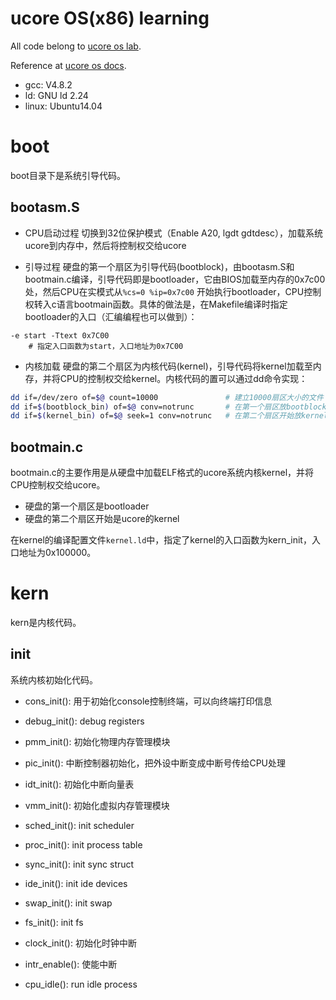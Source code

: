 
# ucore OS(x86) learning

All code belong to [ucore os lab](https://github.com/chyyuu/ucore_os_lab).

Reference at [ucore os docs](https://github.com/chyyuu/ucore_os_docs).

 - gcc: V4.8.2
 - ld: GNU ld 2.24
 - linux: Ubuntu14.04

# boot

boot目录下是系统引导代码。

## bootasm.S

 - CPU启动过程
切换到32位保护模式（Enable A20, lgdt gdtdesc），加载系统ucore到内存中，然后将控制权交给ucore

 - 引导过程
硬盘的第一个扇区为引导代码(bootblock)，由bootasm.S和bootmain.c编译，引导代码即是bootloader，它由BIOS加载至内存的0x7c00处，然后CPU在实模式从`%cs=0 %ip=0x7c00` 开始执行bootloader，CPU控制权转入c语言bootmain函数。具体的做法是，在Makefile编译时指定bootloader的入口（汇编编程也可以做到）：

```text
-e start -Ttext 0x7C00
    # 指定入口函数为start，入口地址为0x7C00
```

 - 内核加载
硬盘的第二个扇区为内核代码(kernel)，引导代码将kernel加载至内存，并将CPU的控制权交给kernel。内核代码的置可以通过dd命令实现：

```bash
dd if=/dev/zero of=$@ count=10000               # 建立10000扇区大小的文件
dd if=$(bootblock_bin) of=$@ conv=notrunc       # 在第一个扇区放bootblock
dd if=$(kernel_bin) of=$@ seek=1 conv=notrunc   # 在第二个扇区开始放kernel
```

## bootmain.c

bootmain.c的主要作用是从硬盘中加载ELF格式的ucore系统内核kernel，并将CPU控制权交给ucore。

  - 硬盘的第一个扇区是bootloader
  - 硬盘的第二个扇区开始是ucore的kernel

在kernel的编译配置文件`kernel.ld`中，指定了kernel的入口函数为kern_init，入口地址为0x100000。


# kern

kern是内核代码。

## init

系统内核初始化代码。

 - cons_init(): 用于初始化console控制终端，可以向终端打印信息

 - debug_init(): debug registers
 - pmm_init(): 初始化物理内存管理模块

 - pic_init(): 中断控制器初始化，把外设中断变成中断号传给CPU处理
 - idt_init(): 初始化中断向量表

 - vmm_init(): 初始化虚拟内存管理模块
 - sched_init(): init scheduler
 - proc_init(): init process table
 - sync_init(): init sync struct

 - ide_init(): init ide devices
 - swap_init(): init swap
 - fs_init(): init fs

 - clock_init(): 初始化时钟中断
 - intr_enable(): 使能中断

 - cpu_idle(): run idle process
